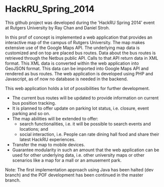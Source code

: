 HackRU_Spring_2014
==================
This github project was developed during the 'HackRU Spring 2014' event at Rutgers University by Ray Chan and Daniel Stroh.

In this prof of concept is implemented a web application that provides an interactive map of the campus of Rutgers University.
The map makes extensive use of the Google Maps API. The underlying map data is customized and on top are placed bus routes. Data about the bus routes is retrieved through the Netbus public API. Calls to that API return data in XML format. This XML data is converted within the web application into GeoJSON format. This data can be imported into Google Maps API and rendered as bus routes. The web application is developed using PHP and Javascript, as of now no database is needed in the backend.

This web application holds a lot of possibilities for further development.
* The current bus routes will be updated to provide information on current bus position tracking. 
* It is planned to offer update on parking lot status, i.e. closure, event parking and so on.
* The map abilities will be extended to offer:
  * search functionalities, i.e. it will be possible to search events and locations; and 
  * social interaction, i.e. People can rate dining hall food and share their latest HackRU experiences.
* Transfer the map to mobile devices.
* Guarantee modularity in such an amount that the web application can be used for other  underlying data, i.e. other university maps or other scenarios like a map for a mall or an amusement park.

Note: The first implementation approach using Java has been halted (dev branch) and the POF development has been continued in the master branch.
